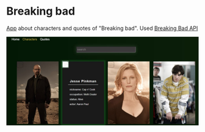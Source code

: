 
# Breaking bad #

[App](https://vvaleri.github.io/breakingbad/) about characters and quotes of "Breaking bad". Used [Breaking Bad API](https://www.breakingbadapi.com/)

![Demo](https://github.com/vvaleri/breakingbad/raw/main/demo.jpg)
